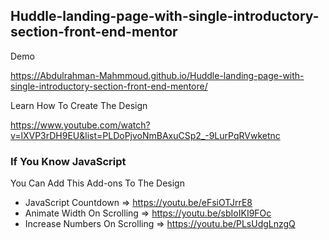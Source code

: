 ## Huddle-landing-page-with-single-introductory-section-front-end-mentor

Demo

https://Abdulrahman-Mahmmoud.github.io/Huddle-landing-page-with-single-introductory-section-front-end-mentore/

Learn How To Create The Design

https://www.youtube.com/watch?v=lXVP3rDH9EU&list=PLDoPjvoNmBAxuCSp2_-9LurPqRVwketnc

### If You Know JavaScript

You Can Add This Add-ons To The Design

- JavaScript Countdown => https://youtu.be/eFsiOTJrrE8
- Animate Width On Scrolling => https://youtu.be/sbIoIKI9FOc
- Increase Numbers On Scrolling => https://youtu.be/PLsUdgLnzgQ
